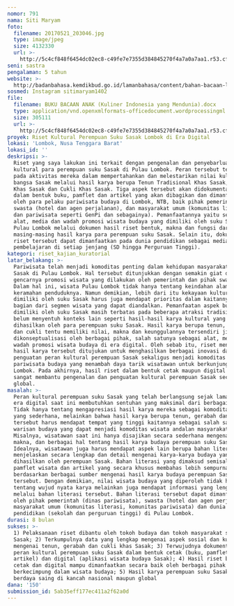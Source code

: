 ```yaml
---
nomor: 791
nama: Siti Maryam
foto:
  filename: 20170521_203046.jpg
  type: image/jpeg
  size: 4132330
  url: >-
    http://5c4cf848f6454dc02ec8-c49fe7e7355d384845270f4a7a0a7aa1.r53.cf2.rackcdn.com/46bcbd2e-bcae-4ea5-99e1-04712ca47439/20170521_203046.jpg
seni: sastra
pengalaman: 5 tahun
website: >-
  http://badanbahasa.kemdikbud.go.id/lamanbahasa/content/bahan-bacaan-literasi-2017
sosmed: Instagram sitimaryam1402
file:
  filename: BUKU BACAAN ANAK (Kuliner Indonesia yang Mendunia).docx
  type: application/vnd.openxmlformats-officedocument.wordprocessingml.document
  size: 305111
  url: >-
    http://5c4cf848f6454dc02ec8-c49fe7e7355d384845270f4a7a0a7aa1.r53.cf2.rackcdn.com/8dfd984c-c182-4825-bf8b-942a5b87e94b/BUKU%20BACAAN%20ANAK%20(Kuliner%20Indonesia%20yang%20Mendunia).docx
proyek: Riset Kultural Perempuan Suku Sasak Lombok di Era Digital
lokasi: 'Lombok, Nusa Tenggara Barat'
lokasi_id: ''
deskripsi: >-
  Riset yang saya lakukan ini terkait dengan pengenalan dan penyebarluasan peran
  kultural para perempuan suku Sasak di Pulau Lombok. Peran tersebut terwujud
  pada aktivitas mereka dalam mempertahankan dan melestarikan nilai kultural
  bangsa Sasak melalui hasil karya berupa Tenun Tradisional Khas Sasak, Gerabah
  Khas Sasak dan Cukli Khas Sasak. Tiga aspek tersebut akan didokumentasikan
  dalam bentuk buku, pamflet dan artikel yang akan dibagikan dan dimanfaatkan
  oleh para pelaku pariwisata budaya di Lombok, NTB, baik pihak pemerintah,
  swasta (hotel dan agen perjalanan), dan masyarakat umum (komunitas literasi
  dan pariwisata seperti GenPi dan sebagainya). Pemanfaatannya yaitu sebagai
  alat, media dan wadah promosi wisata budaya yang dimiliki oleh suku Sasak di
  Pulau Lombok melalui dokumen hasil riset bentuk, makna dan fungsi dari
  masing-masing hasil karya para perempuan suku Sasak. Selain itu, dokumen hasil
  riset tersebut dapat dimanfaatkan pada dunia pendidikan sebagai media
  pembelajaran di setiap jenjang (SD hingga Perguruan Tinggi).
kategori: riset_kajian_kuratorial
latar_belakang: >-
  Pariwisata telah menjadi komoditas penting dalam kehidupan masyarakat suku
  Sasak di Pulau Lombok. Hal tersebut ditunjukkan dengan semakin giat dan
  gencarnya promosi wisata yang dilakukan oleh pemerintah dan pihak swasta.
  Dalam hal ini, wisata Pulau Lombok tidak hanya tentang keindahan alam dan
  keramahan penduduknya. Namun demikian, lebih dari itu kekayaan kultural yang
  dimiliki oleh suku Sasak harus juga mendapat prioritas dalam kaitannya sebagai
  bagian dari segmen wisata yang dapat diandalkan. Pemanfaatan aspek budaya yang
  dimiliki oleh suku Sasak masih terbatas pada beberapa atraksi tradisi dan
  belum menyentuh konteks lain seperti hasil-hasil karya kultural yang banyak
  dihasilkan oleh para perempuan suku Sasak. Hasil karya berupa tenun, gerabah
  dan cukli tentu memiliki nilai, makna dan keunggulannya tersendiri jika mampu
  dikonseptualisasi oleh berbagai pihak, salah satunya sebagai alat, media dan
  wadah promosi wisata budaya di era digital. Oleh sebab itu, riset mengenai
  hasil karya tersebut ditujukan untuk menghasilkan berbagai inovasi dalam
  penguatan peran kultural perempuan Sasak sekaligus menjadi komoditas
  pariwisata budaya yang menambah daya tarik wisatawan untuk berkunjung ke
  Lombok. Pada akhirnya, hasil riset dalam bentuk cetak maupun digital akan
  sangat membantu pengenalan dan penguatan kultural perempuan Sasak secara
  global.
masalah: >-
  Peran kultural perempuan suku Sasak yang telah berlangsung sejak lama hingga
  era digital saat ini membutuhkan sentuhan yang maksimal dari berbagai pihak.
  Tidak hanya tentang mengapresiasi hasil karya mereka sebagai komoditas wisata
  yang sederhana, melainkan bahwa hasil karya berupa tenun, gerabah dan cukli
  tersebut harus mendapat tempat yang tinggi kaitannya sebagai salah satu
  warisan budaya yang dapat menjadi komoditas wisata andalan masyarakat.
  Misalnya, wisatawan saat ini hanya disajikan secara sederhana mengenai nilai,
  makna, dan berbagai hal tentang hasil karya budaya perempuan suku Sasak.
  Idealnya, wisatawan juga harus mendapat aspek lain berupa bahan literasi yang
  menjelaskan secara lengkap dan detail mengenai karya-karya budaya yang
  dihasilkan oleh perempuan Sasak. Bahan literasi yang dimaksud semisal buku,
  pamflet wisata dan artikel yang secara khusus membahas lebih sempurna
  berdasarkan berbagai sumber mengenai hasil karya budaya perempuan Sasak
  tersebut. Dengan demikian, nilai wisata budaya yang diperoleh tidak hanya
  tentang wujud nyata karya melainkan juga mendapat informasi yang lengkap
  melalui bahan literasi tersebut. Bahan literasi tersebut dapat dimanfaatkan
  oleh pihak pemerintah (dinas pariwisata), swasta (hotel dan agen perjalanan),
  masyarakat umum (komunitas literasi, komunitas pariwisata) dan dunia
  pendidikan (sekolah dan perguruan tinggi) di Pulau Lombok.
durasi: 8 bulan
sukses: >-
  1) Pelaksanaan riset dibantu oleh tokoh budaya dan tokoh masyarakat suku
  Sasak; 2) Terkumpulnya data yang lengkap mengenai aspek sosial dan kultural
  mengenai tenun, gerabah dan cukli khas Sasak; 3) Terwujudnya dokumentasi riset
  peran kultural perempuan suku Sasak dalam bentuk cetak (buku, pamflet,
  artikel) dan digital (aplikasi wisata budaya Sasak); 4) Hasil riset berupa
  cetak dan digital mampu dimanfaatkan secara baik oleh berbagai pihak yang
  berkecimpung dalam wisata budaya; 5) Hasil karya perempuan suku Sasak dapat
  berdaya saing di kancah nasional maupun global
dana: '150'
submission_id: 5ab35eff177ec411a2f62a0d
---
```

